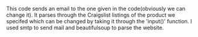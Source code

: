 This code sends an email to the one given in the code(obviously we can change it).
It parses through the Craigslist listings of the product we specifed which can be changed by taking it through the 'input()' function.
I used smtp to send mail and beautifulsoup to parse the website.
